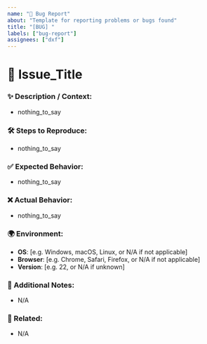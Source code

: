 ```yaml
---
name: "🐛 Bug Report"
about: "Template for reporting problems or bugs found"
title: "[BUG] "
labels: ["bug-report"]
assignees: ["dxf"]
---
```


# 🐛 Issue_Title
<!-- Please keep the emoji and use Title Case for the issue title -->

### ✨ Description / Context:
<!-- A clear and concise description of what the bug is -->
- nothing_to_say

### 🛠 Steps to Reproduce:
<!-- Steps to reproduce the behavior -->
- nothing_to_say

### ✅ Expected Behavior:
<!-- A clear and concise description of what you expected to happen -->
- nothing_to_say

### ❌ Actual Behavior:
<!-- A clear and concise description of what actually happened -->
- nothing_to_say

### 🌍 Environment:
<!-- Please complete the following information -->
- **OS**: [e.g. Windows, macOS, Linux, or N/A if not applicable]
- **Browser**: [e.g. Chrome, Safari, Firefox, or N/A if not applicable]
- **Version**: [e.g. 22, or N/A if unknown]

### 📝 Additional Notes:
- N/A

### 🔗 Related: 
<!-- List other issues or PRs that are dependencies of this task -->
- N/A